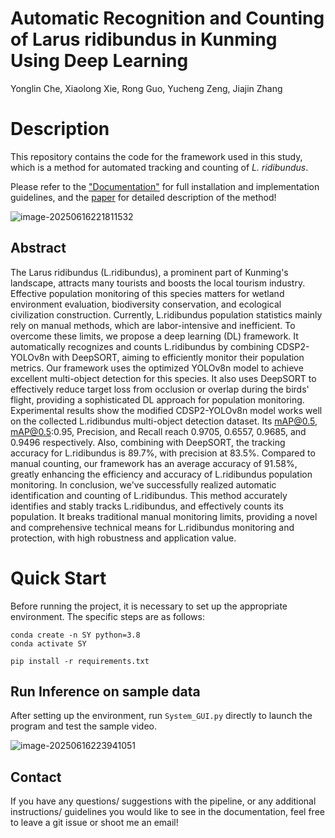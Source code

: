 # Automatic Recognition and Counting of Larus ridibundus in Kunming Using Deep Learning

Yonglin Che, Xiaolong Xie, Rong Guo, Yucheng Zeng, Jiajin Zhang

# Description

This repository contains the code for the framework used in this study, which is a method for automated tracking and counting of *L. ridibundus*.

Please refer to the ["Documentation"](https://alexhang212.github.io/YOLO_Behaviour_Repo/) for full installation and implementation guidelines, and the [paper](https://besjournals.onlinelibrary.wiley.com/doi/full/10.1111/2041-210X.14502) for detailed description of the method!

![image-20250616221811532](C:\Users\Administrator\AppData\Roaming\Typora\typora-user-images\image-20250616221811532.png)



## Abstract

The Larus ridibundus (L.ridibundus), a prominent part of Kunming's landscape, attracts many tourists and boosts the local tourism industry. Effective population monitoring of this species matters for wetland environment evaluation, biodiversity conservation, and ecological civilization construction. Currently, L.ridibundus population statistics mainly rely on manual methods, which are labor-intensive and inefficient. To overcome these limits, we propose a deep learning (DL) framework. It automatically recognizes and counts L.ridibundus by combining CDSP2-YOLOv8n with DeepSORT, aiming to efficiently monitor their population metrics. Our framework uses the optimized YOLOv8n model to achieve excellent multi-object detection for this species. It also uses DeepSORT to effectively reduce target loss from occlusion or overlap during the birds' flight, providing a sophisticated DL approach for population monitoring. Experimental results show the modified CDSP2-YOLOv8n model works well on the collected L.ridibundus multi-object detection dataset. Its mAP@0.5, mAP@0.5:0.95, Precision, and Recall reach 0.9705, 0.6557, 0.9685, and 0.9496 respectively. Also, combining with DeepSORT, the tracking accuracy for L.ridibundus is 89.7%, with precision at 83.5%. Compared to manual counting, our framework has an average accuracy of 91.58%, greatly enhancing the efficiency and accuracy of L.ridibundus population monitoring. In conclusion, we've successfully realized automatic identification and counting of L.ridibundus. This method accurately identifies and stably tracks L.ridibundus, and effectively counts its population. It breaks traditional manual monitoring limits, providing a novel and comprehensive technical means for L.ridibundus monitoring and protection, with high robustness and application value.

# Quick Start

Before running the project, it is necessary to set up the appropriate environment. The specific steps are as follows:

```
conda create -n SY python=3.8
conda activate SY

pip install -r requirements.txt
```

## Run Inference on sample data

After setting up the environment, run `System_GUI.py` directly to launch the program and test the sample video.

![image-20250616223941051](C:\Users\Administrator\AppData\Roaming\Typora\typora-user-images\image-20250616223941051.png)

## Contact

If you have any questions/ suggestions with the pipeline, or any additional instructions/ guidelines you would like to see in the documentation, feel free to leave a git issue or shoot me an email!

